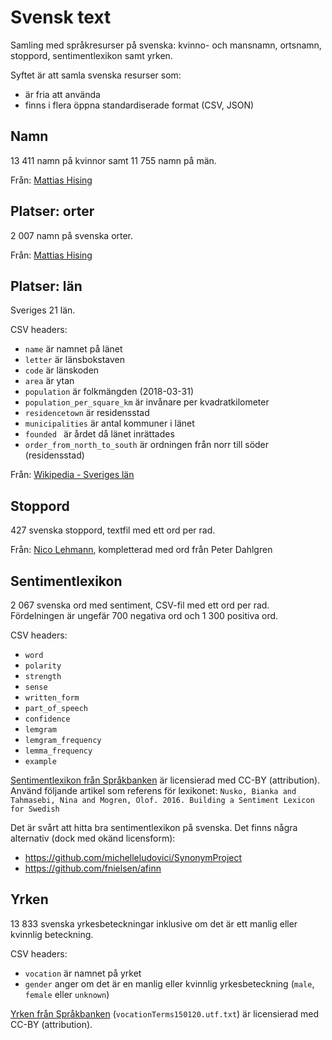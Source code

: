 # Svensk text

Samling med språkresurser på svenska: kvinno- och mansnamn, ortsnamn, stoppord, sentimentlexikon samt yrken.

Syftet är att samla svenska resurser som:

- är fria att använda
- finns i flera öppna standardiserade format (CSV, JSON)

## Namn

13 411 namn på kvinnor samt 11 755 namn på män.

Från: [Mattias Hising](https://github.com/hising/svensk-data)

## Platser: orter

2 007 namn på svenska orter.

Från: [Mattias Hising](https://github.com/hising/svensk-data)

## Platser: län

Sveriges 21 län.

CSV headers:

- `name` är namnet på länet
- `letter` är länsbokstaven
- `code` är länskoden
- `area` är ytan
- `population` är folkmängden (2018-03-31)
- `population_per_square_km` är invånare per kvadratkilometer
- `residencetown` är residensstad
- `municipalities` är antal kommuner i länet
- `founded ` är årdet då länet inrättades
- `order_from_north_to_south` är ordningen från norr till söder (residensstad)

Från: [Wikipedia - Sveriges län](https://sv.wikipedia.org/wiki/Sveriges_l%C3%A4n#Lista_%C3%B6ver_Sveriges_l%C3%A4n)

## Stoppord

427 svenska stoppord, textfil med ett ord per rad.

Från: [Nico Lehmann](https://github.com/ekorn/Keywords/tree/master/stopwords), kompletterad med ord från Peter Dahlgren

## Sentimentlexikon

2 067 svenska ord med sentiment, CSV-fil med ett ord per rad. Fördelningen är ungefär 700 negativa ord och 1 300 positiva ord.

CSV headers:

- `word`
- `polarity`
- `strength`
- `sense`
- `written_form`
- `part_of_speech`
- `confidence`
- `lemgram`
- `lemgram_frequency`
- `lemma_frequency`
- `example`

[Sentimentlexikon från Språkbanken](<https://spraakbanken.gu.se/swe/resurs/sentimentlex>) är licensierad med CC-BY (attribution). Använd följande artikel som referens för lexikonet: `Nusko, Bianka and Tahmasebi, Nina and Mogren, Olof. 2016. Building a Sentiment Lexicon for Swedish`

Det är svårt att hitta bra sentimentlexikon på svenska. Det finns några alternativ (dock med okänd licensform):

- https://github.com/michelleludovici/SynonymProject
- https://github.com/fnielsen/afinn

## Yrken

13 833 svenska yrkesbeteckningar inklusive om det är ett manlig eller kvinnlig beteckning.

CSV headers:

- `vocation` är namnet på yrket
- `gender` anger om det är en manlig eller kvinnlig yrkesbeteckning (`male`, `female` eller `unknown`)

[Yrken från Språkbanken](<https://spraakbanken.gu.se/swe/resurs/vocation-list>) (`vocationTerms150120.utf.txt`) är licensierad med CC-BY (attribution).